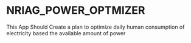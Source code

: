 # NRIAG_POWER_OPTMIZER
This App Should Create  a plan to optimize daily human consumption  of electricity based the available amount of power 
